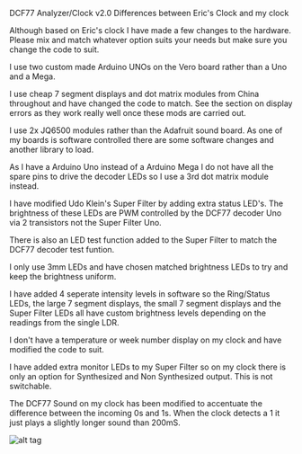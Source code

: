  DCF77 Analyzer/Clock v2.0
 Differences between Eric's Clock and my clock

Although based on Eric's clock I have made a few changes to the hardware. Please mix and match whatever option suits your needs but make sure you change the code to suit.

I use two custom made Arduino UNOs on the Vero board rather than a Uno and a Mega.

I use cheap 7 segment displays and dot matrix modules from China throughout and have changed the code to match. See the section on display errors as they work really well once these mods are carried out.

I use 2x  JQ6500 modules rather than the Adafruit sound board. As one of my boards is software controlled there are some software changes and another library to load.

As I have a Arduino Uno instead of a Arduino Mega I do not have all the spare pins to drive the decoder LEDs so I use a 3rd dot matrix module instead.

I have modified Udo Klein's Super Filter by adding extra status LED's. The brightness of these LEDs are PWM controlled by the DCF77 decoder Uno via 2 transistors not the Super Filter Uno.

There is also an LED test function added to the Super Filter to match the DCF77 decoder test funtion.

I only use 3mm LEDs and have chosen matched brightness LEDs to try and keep the brightness uniform.

I have added 4 seperate intensity levels in software so the Ring/Status LEDs, the large 7 segment displays, the small 7 segment displays and the Super Filter LEDs all have custom brightness levels depending on the readings from the single LDR.

I don't have a temperature or week number display on my clock and have modified the code to suit. 

I have added extra monitor LEDs to my Super Filter so on my clock there is only an option for Synthesized and Non Synthesized output. This is not switchable.

The DCF77 Sound on my clock has been modified to accentuate the difference between the incoming 0s and 1s. When the clock detects a 1 it just plays a slightly longer sound than 200mS. 

![alt tag](https://raw.githubusercontent.com/brettoliver/DCF77-Analyzer-Clock-V2.0/master/master/DCF77_Animation_1000.gif)
